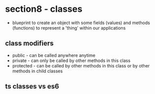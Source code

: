 # section8 - classes
- blueprint to create an object with some fields (values) and methods (functions) to represent a 'thing' within our applications

## class modifiers
- public - can be called anywhere anytime
- private - can only be called by other methods in this class
- protected - can be called by other methods in this class or by other methods in child classes

## ts classes vs es6